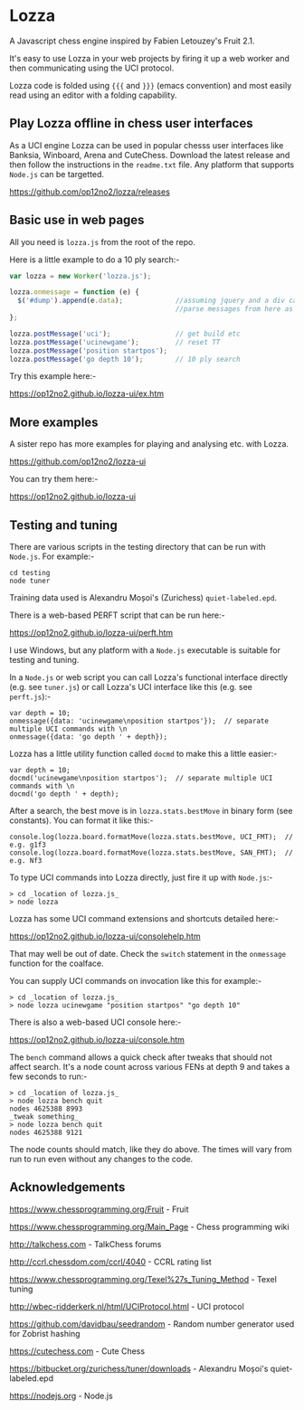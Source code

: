 # Lozza

A Javascript chess engine inspired by Fabien Letouzey's Fruit 2.1. 

It's easy to use Lozza in your web projects by firing it up a web worker and then communicating using the UCI protocol.

Lozza code is folded using ```{{{``` and ```}}}``` (emacs convention) and most easily read using an editor with a folding capability.

## Play Lozza offline in chess user interfaces

As a UCI engine Lozza can be used in popular chesss user interfaces like Banksia, Winboard, Arena and CuteChess. Download the latest release and then follow the instructions in the ```readme.txt``` file.  Any platform that supports ```Node.js``` can be targetted. 

https://github.com/op12no2/lozza/releases

## Basic use in web pages

All you need is ```lozza.js``` from the root of the repo. 

Here is a little example to do a 10 ply search:-

```Javascript
var lozza = new Worker('lozza.js');

lozza.onmessage = function (e) {
  $('#dump').append(e.data);             //assuming jquery and a div called #dump
                                         //parse messages from here as required
};

lozza.postMessage('uci');                // get build etc
lozza.postMessage('ucinewgame');         // reset TT
lozza.postMessage('position startpos');
lozza.postMessage('go depth 10');        // 10 ply search
```

Try this example here:-

https://op12no2.github.io/lozza-ui/ex.htm

## More examples

A sister repo has more examples for playing and analysing etc. with Lozza.

https://github.com/op12no2/lozza-ui

You can try them here:-

https://op12no2.github.io/lozza-ui

## Testing and tuning

There are various scripts in the testing directory that can be run with ```Node.js```. For example:-

```
cd testing
node tuner
```

Training data used is Alexandru Moșoi's (Zurichess) ```quiet-labeled.epd```. 

There is a web-based PERFT script that can be run here:-

https://op12no2.github.io/lozza-ui/perft.htm

I use Windows, but any platform with a ```Node.js``` executable is suitable for testing and tuning.

In a ```Node.js``` or web script you can call Lozza's functional interface directly (e.g. see ```tuner.js```) or call Lozza's UCI interface like this (e.g. see ```perft.js```):-

```
var depth = 10;
onmessage({data: 'ucinewgame\nposition startpos'});  // separate multiple UCI commands with \n
onmessage({data: 'go depth ' + depth});
```

Lozza has a little utility function called ```docmd``` to make this a little easier:-

```
var depth = 10;
docmd('ucinewgame\nposition startpos');  // separate multiple UCI commands with \n
docmd('go depth ' + depth);
```

After a search, the best move is in ```lozza.stats.bestMove``` in binary form (see constants). You can format it like this:-

```
console.log(lozza.board.formatMove(lozza.stats.bestMove, UCI_FMT);  // e.g. g1f3
console.log(lozza.board.formatMove(lozza.stats.bestMove, SAN_FMT);  // e.g. Nf3
```

To type UCI commands into Lozza directly, just fire it up with ```Node.js```:-

```
> cd _location of lozza.js_
> node lozza
```

Lozza has some UCI command extensions and shortcuts detailed here:-

https://op12no2.github.io/lozza-ui/consolehelp.htm

That may well be out of date. Check the ```switch``` statement in the ```onmessage``` function for the coalface.

You can supply UCI commands on invocation like this for example:-

```
> cd _location of lozza.js_
> node lozza ucinewgame "position startpos" "go depth 10"
```
There is also a web-based UCI console here:-

https://op12no2.github.io/lozza-ui/console.htm

The ```bench``` command allows a quick check after tweaks that should not affect search. It's a node count across various FENs at depth 9 and takes a few seconds to run:-

```
> cd _location of lozza.js_
> node lozza bench quit
nodes 4625388 8993
_tweak something_
> node lozza bench quit
nodes 4625388 9121
```

The node counts should match, like they do above. The times will vary from run to run even without any changes to the code.
  
## Acknowledgements

https://www.chessprogramming.org/Fruit - Fruit

https://www.chessprogramming.org/Main_Page - Chess programming wiki

http://talkchess.com - TalkChess forums

http://ccrl.chessdom.com/ccrl/4040 - CCRL rating list

https://www.chessprogramming.org/Texel%27s_Tuning_Method - Texel tuning

http://wbec-ridderkerk.nl/html/UCIProtocol.html - UCI protocol

https://github.com/davidbau/seedrandom - Random number generator used for Zobrist hashing

https://cutechess.com - Cute Chess

https://bitbucket.org/zurichess/tuner/downloads - Alexandru Moșoi's quiet-labeled.epd

https://nodejs.org - Node.js
